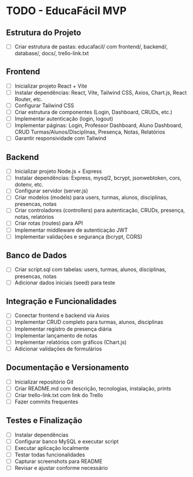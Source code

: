 # TODO - EducaFácil MVP

## Estrutura do Projeto
- [ ] Criar estrutura de pastas: educafacil/ com frontend/, backend/, database/, docs/, trello-link.txt

## Frontend
- [ ] Inicializar projeto React + Vite
- [ ] Instalar dependências: React, Vite, Tailwind CSS, Axios, Chart.js, React Router, etc.
- [ ] Configurar Tailwind CSS
- [ ] Criar estrutura de componentes (Login, Dashboard, CRUDs, etc.)
- [ ] Implementar autenticação (login, logout)
- [ ] Implementar páginas: Login, Professor Dashboard, Aluno Dashboard, CRUD Turmas/Alunos/Disciplinas, Presença, Notas, Relatórios
- [ ] Garantir responsividade com Tailwind

## Backend
- [ ] Inicializar projeto Node.js + Express
- [ ] Instalar dependências: Express, mysql2, bcrypt, jsonwebtoken, cors, dotenv, etc.
- [ ] Configurar servidor (server.js)
- [ ] Criar modelos (models) para users, turmas, alunos, disciplinas, presencas, notas
- [ ] Criar controladores (controllers) para autenticação, CRUDs, presença, notas, relatórios
- [ ] Criar rotas (routes) para API
- [ ] Implementar middleware de autenticação JWT
- [ ] Implementar validações e segurança (bcrypt, CORS)

## Banco de Dados
- [ ] Criar script.sql com tabelas: users, turmas, alunos, disciplinas, presencas, notas
- [ ] Adicionar dados iniciais (seed) para teste

## Integração e Funcionalidades
- [ ] Conectar frontend e backend via Axios
- [ ] Implementar CRUD completo para turmas, alunos, disciplinas
- [ ] Implementar registro de presença diária
- [ ] Implementar lançamento de notas
- [ ] Implementar relatórios com gráficos (Chart.js)
- [ ] Adicionar validações de formulários

## Documentação e Versionamento
- [ ] Inicializar repositório Git
- [ ] Criar README.md com descrição, tecnologias, instalação, prints
- [ ] Criar trello-link.txt com link do Trello
- [ ] Fazer commits frequentes

## Testes e Finalização
- [ ] Instalar dependências
- [ ] Configurar banco MySQL e executar script
- [ ] Executar aplicação localmente
- [ ] Testar todas funcionalidades
- [ ] Capturar screenshots para README
- [ ] Revisar e ajustar conforme necessário
